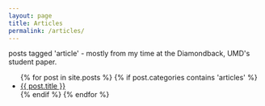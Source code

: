 ```yaml
---
layout: page
title: Articles
permalink: /articles/
---
```


posts tagged 'article' - mostly from my time at the Diamondback, UMD's student paper. 


<ul class="post-list">
{% for post in site.posts %}
  {% if post.categories contains 'articles' %}
  <li><a href="{{ post.url }}">{{ post.title }}</a></li>
  {% endif %}
{% endfor %}
</ul>